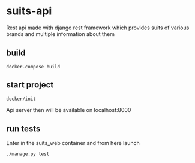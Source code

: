 # suits-api
Rest api made with django rest framework which provides suits of various brands and multiple information about them

## build
```
docker-compose build
```
## start project
```
docker/init
```
Api server then will be available on localhost:8000
## run tests
Enter in the suits_web container and from here launch
```
./manage.py test
```
